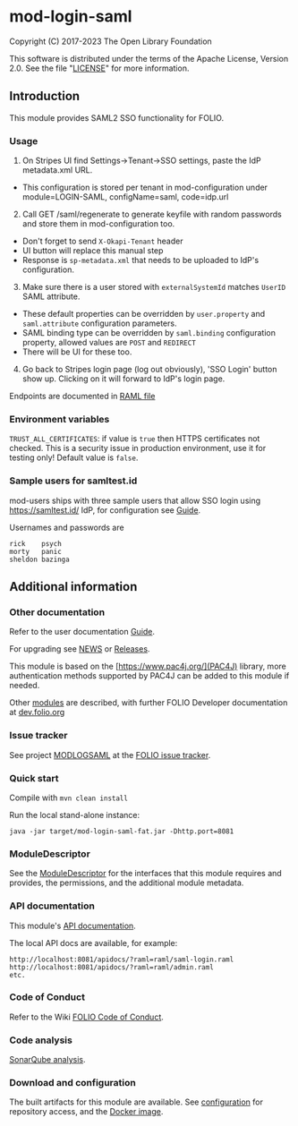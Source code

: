 # mod-login-saml

Copyright (C) 2017-2023 The Open Library Foundation

This software is distributed under the terms of the Apache License,
Version 2.0. See the file "[LICENSE](LICENSE)" for more information.

## Introduction

This module provides SAML2 SSO functionality for FOLIO.

### Usage

1. On Stripes UI find Settings->Tenant->SSO settings, paste the IdP
   metadata.xml URL.
  - This configuration is stored per tenant in mod-configuration under
   module=LOGIN-SAML, configName=saml, code=idp.url
2. Call GET /saml/regenerate to generate keyfile with random passwords and
   store them in mod-configuration too.
  - Don't forget to send `X-Okapi-Tenant` header
  - UI button will replace this manual step
  - Response is `sp-metadata.xml` that needs to be uploaded to IdP's
   configuration.
3. Make sure there is a user stored with `externalSystemId` matches `UserID`
   SAML attribute.
  - These default properties can be overridden by `user.property` and
   `saml.attribute` configuration parameters.
  - SAML binding type can be overridden by `saml.binding` configuration
   property, allowed values are `POST` and `REDIRECT`
  - There will be UI for these too.
4. Go back to Stripes login page (log out obviously), 'SSO Login' button show
  up. Clicking on it will forward to IdP's login page.

Endpoints are documented in [RAML file](ramls/saml-login.raml)

### Environment variables

`TRUST_ALL_CERTIFICATES`: if value is `true` then HTTPS certificates not checked. This is a security issue in
production environment, use it for testing only! Default value is `false`.

### Sample users for samltest.id

mod-users ships with three sample users that allow SSO login using
https://samltest.id/ IdP, for configuration see [Guide](GUIDE.md).

Usernames and passwords are

```
rick    psych
morty   panic
sheldon bazinga
```

## Additional information

### Other documentation

Refer to the user documentation [Guide](GUIDE.md).

For upgrading see [NEWS](NEWS.md) or
[Releases](https://github.com/folio-org/mod-login-saml/releases).

This module is based on the [https://www.pac4j.org/](PAC4J) library, more
authentication methods supported by PAC4J can be added to this module if
needed.

Other [modules](https://dev.folio.org/source-code/#server-side) are described,
with further FOLIO Developer documentation at
[dev.folio.org](https://dev.folio.org/)

### Issue tracker

See project [MODLOGSAML](https://issues.folio.org/browse/MODLOGSAML)
at the [FOLIO issue tracker](https://dev.folio.org/guidelines/issue-tracker/).

### Quick start

Compile with `mvn clean install`

Run the local stand-alone instance:

```
java -jar target/mod-login-saml-fat.jar -Dhttp.port=8081
```

### ModuleDescriptor

See the [ModuleDescriptor](descriptors/ModuleDescriptor-template.json)
for the interfaces that this module requires and provides, the permissions,
and the additional module metadata.

### API documentation

This module's
[API documentation](https://dev.folio.org/reference/api/#mod-login-saml).

The local API docs are available, for example:
```
http://localhost:8081/apidocs/?raml=raml/saml-login.raml
http://localhost:8081/apidocs/?raml=raml/admin.raml
etc.
```

### Code of Conduct

Refer to the Wiki
[FOLIO Code of Conduct](https://wiki.folio.org/display/COMMUNITY/FOLIO+Code+of+Conduct).

### Code analysis

[SonarQube analysis](https://sonarcloud.io/dashboard?id=org.folio%3Amod-login-saml).

### Download and configuration

The built artifacts for this module are available.
See [configuration](https://dev.folio.org/download/artifacts)
for repository access,
and the [Docker image](https://hub.docker.com/r/folioorg/mod-login-saml/).

